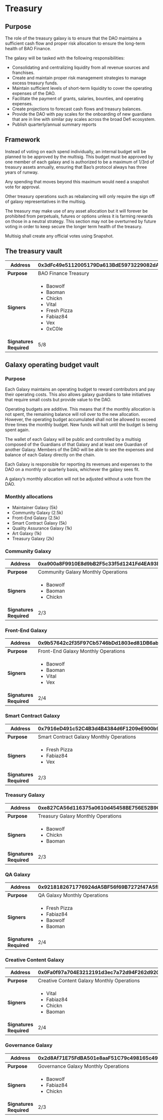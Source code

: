 # Treasury

## Purpose

The role of the treasury galaxy is to ensure that the DAO maintains a sufficient cash flow and proper risk allocation to ensure the long-term health of BAO Finance.&#x20;

The galaxy will be tasked with the following responsibilities:

* Consolidating and centralizing liquidity from all revenue sources and franchises.
* Create and maintain proper risk management strategies to manage excess treasury funds.
* Maintain sufficient levels of short-term liquidity to cover the operating expenses of the DAO.
* Facilitate the payment of grants, salaries, bounties, and operating expenses.
* Create projections to forecast cash flows and treasury balances.
* Provide the DAO with pay scales for the onboarding of new guardians that are in line with similar pay scales across the broad Defi ecosystem.
* Publish quarterly/annual summary reports

## Framework

Instead of voting on each spend individually, an internal budget will be planned to be approved by the multisig. This budget must be approved by one member of each galaxy and is authorized to be a maximum of 1/3rd of treasury assets annually, ensuring that Bao’s protocol always has three years of runway.

Any spending that moves beyond this maximum would need a snapshot vote for approval.

Other treasury operations such as rebalancing will only require the sign off of galaxy representatives in the multisig.&#x20;

The treasury may make use of any asset allocation but it will forever be prohibited from perpetuals, futures or options unless it is farming rewards on those in a neutral strategy. This section may not be overturned by future voting in order to keep secure the longer term health of the treasury.&#x20;

Multisig shall create any official votes using Snapshot.

## The treasury vault

| **Address**             | 0x3dFc49e5112005179Da613BdE5973229082dAc35                                                                                            |
| ----------------------- | ------------------------------------------------------------------------------------------------------------------------------------- |
| **Purpose**             | BAO Finance Treasury                                                                                                                  |
| **Signers**             | <ul><li>Baowolf</li><li>Baoman</li><li>Chickn</li><li>Vital</li><li>Fresh Pizza</li><li>Fabiaz84</li><li>Vex</li><li>0xC0le</li></ul> |
| **Signatures Required** | 5/8                                                                                                                                   |



## Galaxy operating budget vault

### Purpose

Each Galaxy maintains an operating budget to reward contributors and pay their operating costs. This also allows galaxy guardians to take initiatives that require small costs but provide value to the DAO.

Operating budgets are additive. This means that if the monthly allocation is not spent, the remaining balance will roll over to the new allocation. However, the operating budget accumulated shall not be allowed to exceed three times the monthly budget. New funds will halt until the budget is being spent again.

The wallet of each Galaxy will be public and controlled by a multisig composed of the Guardians of that Galaxy and at least one Guardian of another Galaxy. Members of the DAO will be able to see the expenses and balance of each Galaxy directly on the chain.

Each Galaxy is responsible for reporting its revenues and expenses to the DAO on a monthly or quarterly basis, whichever the galaxy sees fit.

A galaxy’s monthly allocation will not be adjusted without a vote from the DAO.

### Monthly allocations

* Maintainer Galaxy (5k)
* Community Galaxy (2.5k)
* Front-End Galaxy (2.5k)
* Smart Contract Galaxy (5k)
* Quality Assurance Galaxy (1k)
* Art Galaxy (1k)
* Treasury Galaxy (2k)

### Community Galaxy

| **Address**             | 0xa900a8F9910E8d9bB2F5c33f5d1241Fd4EA93B0B              |
| ----------------------- | ------------------------------------------------------- |
| **Purpose**             | Community Galaxy Monthly Operations                     |
| **Signers**             | <ul><li>Baowolf</li><li>Baoman</li><li>Chickn</li></ul> |
| **Signatures Required** | 2/3                                                     |

### Front-End Galaxy

| **Address**             | 0x9b57642c2f35F97Cb5746bDd1803ed81DB6abEF4                         |
| ----------------------- | ------------------------------------------------------------------ |
| **Purpose**             | Front-End Galaxy Monthly Operations                                |
| **Signers**             | <ul><li>Baowolf</li><li>Baoman</li><li>Vital</li><li>Vex</li></ul> |
| **Signatures Required** | 2/4                                                                |

### Smart Contract Galaxy

| **Address**             | 0x7916eD491c52C4B3d4B4384d6F1209eE900b97F5                 |
| ----------------------- | ---------------------------------------------------------- |
| **Purpose**             | Smart Contract Galaxy Monthly Operations                   |
| **Signers**             | <ul><li>Fresh Pizza</li><li>Fabiaz84</li><li>Vex</li></ul> |
| **Signatures Required** | 2/3                                                        |

### Treasury Galaxy

| **Address**             | 0xe827CA56d116375a0610d45458BE756E52B9C0D4              |
| ----------------------- | ------------------------------------------------------- |
| **Purpose**             | Treasury Galaxy Monthly Operations                      |
| **Signers**             | <ul><li>Baowolf</li><li>Chickn</li><li>Baoman</li></ul> |
| **Signatures Required** | 2/3                                                     |

### QA Galaxy

| **Address**             | 0x9218182671776924dA5BF56f69B7272f47A5fB6B                                    |
| ----------------------- | ----------------------------------------------------------------------------- |
| **Purpose**             | QA Galaxy Monthly Operations                                                  |
| **Signers**             | <ul><li>Fresh Pizza</li><li>Fabiaz84</li><li>Baowolf</li><li>Baoman</li></ul> |
| **Signatures Required** | 2/4                                                                           |

### Creative Content Galaxy

| **Address**             | 0x0Fa0f97a704E3212191d3ec7a72d94F262d92050                             |
| ----------------------- | ---------------------------------------------------------------------- |
| **Purpose**             | Creative Content Galaxy Monthly Operations                             |
| **Signers**             | <ul><li>Vital</li><li>Fabiaz84</li><li>Chickn</li><li>Baoman</li></ul> |
| **Signatures Required** | 2/4                                                                    |

### Governance Galaxy

| **Address**             | 0x2d8Af71E75FdBA501e8aaF51C79c498165c49139                |
| ----------------------- | --------------------------------------------------------- |
| **Purpose**             | Governance Galaxy Monthly Operations                      |
| **Signers**             | <ul><li>Baowolf</li><li>Fabiaz84</li><li>Chickn</li></ul> |
| **Signatures Required** | 2/3                                                       |

